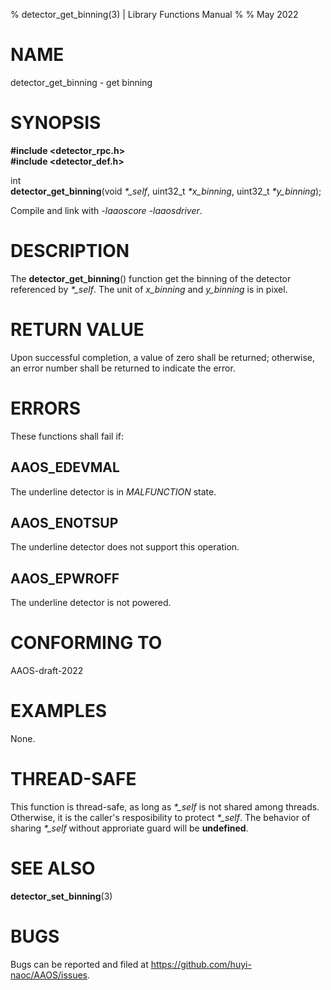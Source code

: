 % detector\_get\_binning(3) | Library Functions Manual
%
% May 2022

NAME
====

detector\_get\_binning - get binning

SYNOPSIS
========

**#include <detector_rpc.h>**  
**#include <detector_def.h>**

int  
**detector_get_binning**(void *\*\_self*, uint32\_t *\*x\_binning*, uint32\_t *\*y\_binning*);

Compile and link with *-laaoscore* *-laaosdriver*.

DESCRIPTION
===========

The **detector_get_binning**() function get the binning of the detector referenced by *\*\_self*. The unit of *x_binning* and *y_binning* is in pixel.


RETURN VALUE
============

Upon successful completion, a value of zero shall be returned; otherwise, an error number shall be returned to indicate the error.

ERRORS
======

These functions shall fail if:

AAOS\_EDEVMAL
------------

The underline detector is in *MALFUNCTION* state.

AAOS\_ENOTSUP
------------

The underline detector does not support this operation.

AAOS\_EPWROFF
------------

The underline detector is not powered.

CONFORMING TO
=============

AAOS-draft-2022

EXAMPLES
========

None.

THREAD-SAFE
===========

This function is thread-safe, as long as *\*\_self* is not shared among threads. Otherwise, it is the caller's resposibility to protect *\*\_self*. The behavior of sharing *\*\_self* without approriate guard will be **undefined**.

SEE ALSO
========

**detector_set_binning**(3)

BUGS
====

Bugs can be reported and filed at https://github.com/huyi-naoc/AAOS/issues.

